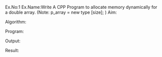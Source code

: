 Ex.No:1
Ex.Name:Write A CPP Program to allocate memory dynamically for a double array. (Note: p_array = new type [size]; )
Aim:


Algorithm:





Program:



Output:



Result:

